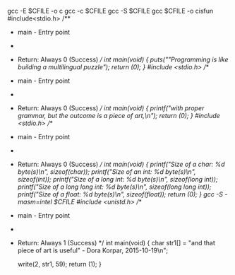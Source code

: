 gcc -E $CFILE -o c
gcc -c $CFILE
gcc -S $CFILE
gcc $CFILE -o cisfun
#include<stdio.h>
/**
 * main - Entry point
 *
 * Return: Always 0 (Success)
 */
int main(void)
{
	puts("\"Programming is like building a multilingual puzzle");
	return (0);
}
#include <stdio.h>
/**
 * main - Entry point
 *
 * Return: Always 0 (Success)
 */
int main(void)
{
	printf("with proper grammar, but the outcome is a piece of art,\n");
	return (0);
}
#include <stdio.h>
/**
 * main - Entry point
 *
 * Return: Always 0 (Success)
 */
int main(void)
{
	printf("Size of a char: %d byte(s)\n", sizeof(char));
	printf("Size of an int: %d byte(s)\n", sizeof(int));
	printf("Size of a long int: %d byte(s)\n", sizeof(long int));
	printf("Size of a long long int: %d byte(s)\n", sizeof(long long int));
	printf("Size of a float: %d byte(s)\n", sizeof(float));
	return (0);
}
gcc -S -masm=intel $CFILE
#include <unistd.h>
/**
 * main - Entry point
 *
 * Return: Always 1 (Success)
 */
int main(void)
{
	char str1[] = "and that piece of art is useful\" - Dora Korpar, 2015-10-19\n";

	write(2, str1, 59);
	return (1);
}

